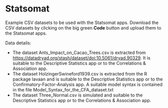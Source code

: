 # Statsomat
Example CSV datasets to be used with the Statsomat apps. Download the CSV datasets by clicking on the big green **Code** button and upload them to the Statsomat apps. 

Data details:

* The dataset Ants_Impact_on_Cacao_Trees.csv is extracted from https://datadryad.org/stash/dataset/doi:10.5061/dryad.90329. It is suitable to the Descriptive Statistics app or to the Correlations & Association app.  
* The dataset HolzingerSwineford1939.csv is extracted from the R package lavaan and is suitable to the Descriptive Statistics app or to the Confirmatory-Factor-Analysis app. A suitable model syntax is contained in the file Model_Syntax_for_the_CFA_dataset.txt 
* The dataset Three_Normal.csv is simulated and suitable to the Descriptive Statistics app or to the Correlations & Association app.  
